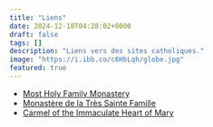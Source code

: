 ```yaml
---
title: "Liens"
date: 2024-12-18T04:28:02+0000
draft: false
tags: []
description: "Liens vers des sites catholiques."
image: "https://i.ibb.co/c6HbLqh/globe.jpg"
featured: true
---
```


* [Most Holy Family Monastery](https://vaticancatholic.com)
* [Monastère de la Très Sainte Famille](https://vaticancatholique.com)
* [Carmel of the Immaculate Heart of Mary](https://www.truecatholiccarmel.com)
